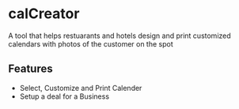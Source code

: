# calCreator
A tool that helps restuarants and hotels design and print customized calendars with photos of the customer on the spot

## Features
- Select, Customize and Print Calender
- Setup a deal for a Business
